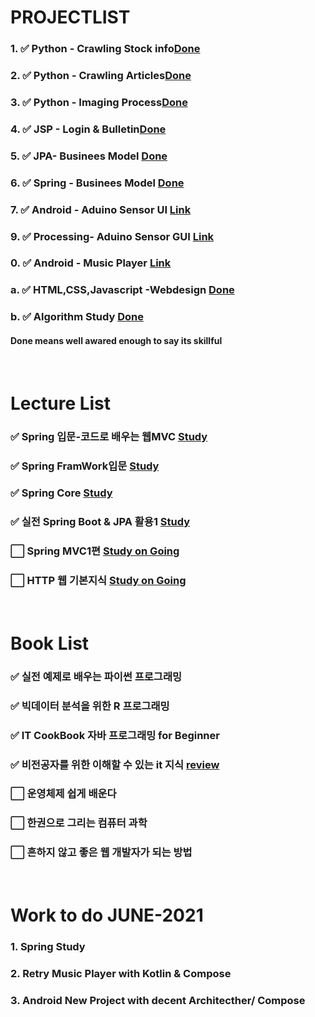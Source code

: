 # PROJECTLIST
### 1. :white_check_mark: Python - Crawling Stock info[Done]()
### 2. :white_check_mark: Python - Crawling Articles[Done]() 
### 3. :white_check_mark: Python - Imaging Process[Done]()
### 4. :white_check_mark: JSP - Login & Bulletin[Done]()
### 5. :white_check_mark: JPA- Businees Model [Done]()
### 6. :white_check_mark: Spring - Businees Model [Done]()
### 7. :white_check_mark: Android - Aduino Sensor UI [Link](https://github.com/minchjung/Android)
### 9. :white_check_mark: Processing- Aduino Sensor GUI [Link](https://github.com/minchjung/processing3.0)
### 0. :white_check_mark: Android - Music Player [Link](https://github.com/minchjung/Android)
### a. :white_check_mark: HTML,CSS,Javascript -Webdesign [Done]() 
### b. :white_check_mark: Algorithm Study [Done]()
#### Done means well awared enough to say its skillful
</br>  

# Lecture List
### :white_check_mark: Spring 입문-코드로 배우는 웹MVC [Study]()
### :white_check_mark: Spring FramWork입문 [Study]()
### :white_check_mark: Spring Core [Study]()
### :white_check_mark: 실전 Spring Boot & JPA 활용1 [Study]()
### :white_large_square: Spring MVC1편  [Study on Going]()
### :white_large_square: HTTP 웹 기본지식 [Study on Going]()
</br>  

# Book List 
### :white_check_mark: 실전 예제로 배우는 파이썬 프로그래밍 
### :white_check_mark: 빅데이터 분석을 위한 R 프로그래밍 
### :white_check_mark: IT CookBook 자바 프로그래밍 for Beginner 
### :white_check_mark: 비전공자를 위한 이해할 수 있는 it 지식  [review]()  
### :white_large_square: 운영체제 쉽게 배운다
### :white_large_square: 한권으로 그리는 컴퓨터 과학 
### :white_large_square: 흔하지 않고 좋은 웹 개발자가 되는 방법
</br>  

# Work to do JUNE-2021
### 1. Spring Study 
### 2. Retry Music Player with Kotlin & Compose
### 3. Android New Project with decent Architecther/ Compose 
